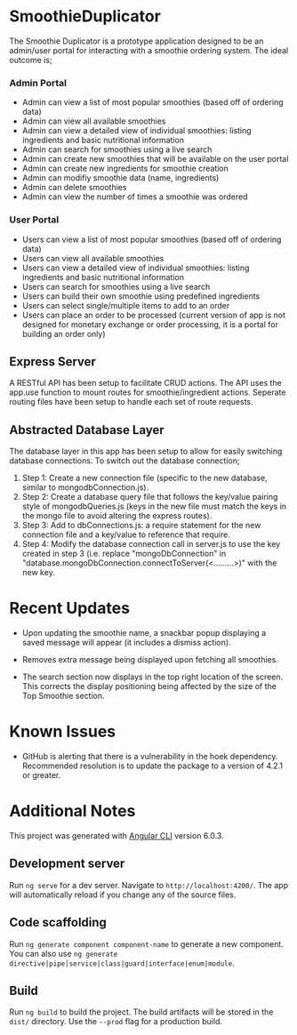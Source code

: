 # SmoothieDuplicator

The Smoothie Duplicator is a prototype application designed to be an admin/user portal for interacting with a smoothie ordering system. The ideal outcome is;

### Admin Portal
* Admin can view a list of most popular smoothies (based off of ordering data)
* Admin can view all available smoothies
* Admin can view a detailed view of individual smoothies: listing ingredients and basic nutritional information
* Admin can search for smoothies using a live search
* Admin can create new smoothies that will be available on the user portal
* Admin can create new ingredients for smoothie creation
* Admin can modifiy smoothie data (name, ingredients)
* Admin can delete smoothies
* Admin can view the number of times a smoothie was ordered

### User Portal
* Users can view a list of most popular smoothies (based off of ordering data)
* Users can view all available smoothies
* Users can view a detailed view of individual smoothies: listing ingredients and basic nutritional information
* Users can search for smoothies using a live search
* Users can build their own smoothie using predefined ingredients
* Users can select single/multiple items to add to an order
* Users can place an order to be processed (current version of app is not designed for monetary exchange or order processing, it is a portal for building an order only)



## Express Server

A RESTful API has been setup to facilitate CRUD actions. The API uses the app.use function to mount routes for smoothie/ingredient actions. Seperate routing files have been setup to handle each set of route requests.



## Abstracted Database Layer 

The database layer in this app has been setup to allow for easily switching database connections. To switch out the database connection;

1. Step 1: Create a new connection file (specific to the new database, similar to mongodbConnection.js).
1. Step 2: Create a database query file that follows the key/value pairing style of mongodbQueries.js (keys in the new file must match the keys in the mongo file to avoid altering the express routes).
1. Step 3: Add to dbConnections.js: a require statement for the new connection file and a key/value to reference that require.
1. Step 4: Modify the database connection call in server.js to use the key created in step 3 (i.e. replace "mongoDbConnection" in  "database.mongoDbConnection.connectToServer(<.........>)" with the new key.



# Recent Updates

* Upon updating the smoothie name, a snackbar popup displaying a saved message will appear (it includes a dismiss action).

* Removes extra message being displayed upon fetching all smoothies.

* The search section now displays in the top right location of the screen. This corrects the display positioning being affected by the size of the Top Smoothie section.



# Known Issues

* GitHub is alerting that there is a vulnerability in the hoek dependency. Recommended resolution is to update the package to a version of 4.2.1 or greater.



# Additional Notes

This project was generated with [Angular CLI](https://github.com/angular/angular-cli) version 6.0.3.



## Development server

Run `ng serve` for a dev server. Navigate to `http://localhost:4200/`. The app will automatically reload if you change any of the source files.



## Code scaffolding

Run `ng generate component component-name` to generate a new component. You can also use `ng generate directive|pipe|service|class|guard|interface|enum|module`.

## Build

Run `ng build` to build the project. The build artifacts will be stored in the `dist/` directory. Use the `--prod` flag for a production build.

